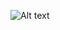![Alt text](relative/path/to/https://contactmentor.com/wp-content/uploads/2021/06/login6.gif?raw=true "Title")
